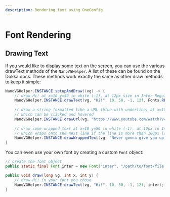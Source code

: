 ```yaml
---
description: Rendering text using OneConfig
---
```


# Font Rendering

## Drawing Text

If you would like to display some text on the screen, you can use the various drawText methods of the `NanoVGHelper`. A list of these can be found on the Dokka docs. These methods work exactly the same as other draw methods to keep it simple:

```java
NanoVGHelper.INSTANCE.setupAndDraw((vg) -> {
    // draw Hi! at x=10 y=50 in white (-1), at 12px size in Inter Regular
    NanoVGHelper.INSTANCE.drawText(vg, "Hi!", 10, 50, -1, 12f, Fonts.REGULAR);
    
    // draw a string formatted like a URL (blue with underline) at x=10 y=50
    // which can be clicked and hovered
    NanoVGHelper.INSTANCE.drawUrl(vg, "https://www.youtube.com/watch?v=dQw4w9WgXcQ", 10, 50, 12f, Fonts.REGULAR);
    
    // draw some wrapped text at x=10 y=50 in white (-1), at 12px in Inter Regular
    // which wraps onto the next line if the line is more than 100px long
    NanoVGHelper.INSTANCE.drawWrappedText(vg, "Never gonna give you up; never gonna let you down", 10, 50, 100, -1, 12f, Fonts.REGULAR);
}
```

You can even use your own font by creating a custom `Font` object:

```java
// create the font object
public static final Font inter = new Font("inter", "/path/to/font/file.ttf");

public void draw(long vg, int x, int y) {
    // draw Hi! in your font you chose
    NanoVGHelper.INSTANCE.drawText(vg, "Hi!", 10, 50, -1, 12f, inter);
}
```
